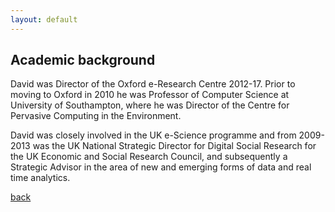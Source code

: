 ```yaml
---
layout: default
---
```


## Academic background

David was Director of the Oxford e-Research Centre 2012-17. Prior to
moving to Oxford in 2010 he was Professor of Computer Science at
University of Southampton, where he was Director of the Centre for
Pervasive Computing in the Environment. 

David  was closely involved in the UK e-Science programme and from 
2009-2013 was the UK National Strategic Director for Digital Social Research 
for the UK Economic and Social Research Council, and subsequently a Strategic Advisor
in the area of new and emerging forms of data and real time analytics.


[back](./)
